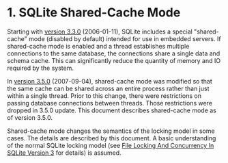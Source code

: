 # 1\. SQLite Shared\-Cache Mode


Starting with [version 3\.3\.0](releaselog/3_3_0.html) (2006\-01\-11\),
SQLite includes a special "shared\-cache"
mode (disabled by default) intended for use in embedded servers. If
shared\-cache mode is enabled and a thread establishes multiple connections
to the same database, the connections share a single data and schema cache.
This can significantly reduce the quantity of memory and IO required by
the system.


In [version 3\.5\.0](releaselog/3_5_0.html) (2007\-09\-04\),
shared\-cache mode was modified so that the same
cache can be shared across an entire process rather than just within
a single thread. Prior to this change, there were restrictions on
passing database connections between threads. Those restrictions were
dropped in 3\.5\.0 update. This document describes shared\-cache mode
as of version 3\.5\.0\.


Shared\-cache mode changes the semantics
of the locking model in some cases. The details are described by
this document. A basic understanding of the normal SQLite locking model (see
[File Locking And Concurrency In SQLite Version 3](lockingv3.html)
for details) is assumed.




